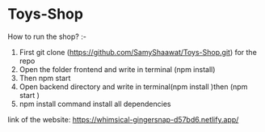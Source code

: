 # Toys-Shop
 How to run the shop? :- 
1.	First git clone (https://github.com/SamyShaawat/Toys-Shop.git) for the repo 
2.	Open the folder frontend and write in terminal (npm install)
3.	Then npm start 
4.	Open backend directory and write in terminal(npm install )then (npm start )
5.	npm install command install  all dependencies 

link of the website: https://whimsical-gingersnap-d57bd6.netlify.app/
